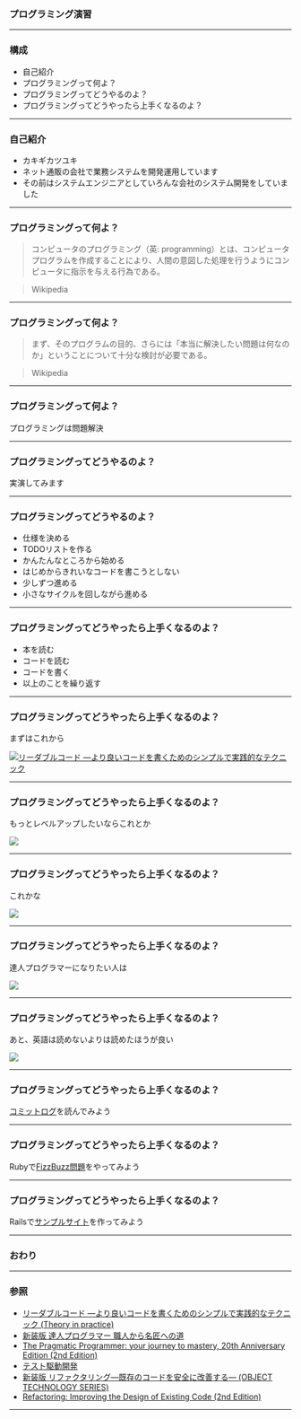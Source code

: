 ### プログラミング演習

---

### 構成

- 自己紹介
- プログラミングって何よ？
- プログラミングってどうやるのよ？
- プログラミングってどうやったら上手くなるのよ？

---

### 自己紹介

- カキギカツユキ
- ネット通販の会社で業務システムを開発運用しています
- その前はシステムエンジニアとしていろんな会社のシステム開発をしていました

---

### プログラミングって何よ？

> コンピュータのプログラミング（英: programming）とは、コンピュータプログラムを作成することにより、人間の意図した処理を行うようにコンピュータに指示を与える行為である。

> Wikipedia

---

### プログラミングって何よ？

> まず、そのプログラムの目的、さらには「本当に解決したい問題は何なのか」ということについて十分な検討が必要である。

> Wikipedia
---

### プログラミングって何よ？

プログラミングは問題解決

---

### プログラミングってどうやるのよ？

実演してみます

---

### プログラミングってどうやるのよ？

- 仕様を決める
- TODOリストを作る
- かんたんなところから始める
- はじめからきれいなコードを書こうとしない
- 少しずつ進める
- 小さなサイクルを回しながら進める

---

### プログラミングってどうやったら上手くなるのよ？

- 本を読む
- コードを読む
- コードを書く
- 以上のことを繰り返す

---

### プログラミングってどうやったら上手くなるのよ？

まずはこれから

[![リーダブルコード ―より良いコードを書くためのシンプルで実践的なテクニック](https://images-na.ssl-images-amazon.com/images/I/51MgH8Jmr3L._SX352_BO1,204,203,200_.jpg)](https://amzn.to/33sB9Kv)

---

### プログラミングってどうやったら上手くなるのよ？

もっとレベルアップしたいならこれとか

[![](https://images-na.ssl-images-amazon.com/images/I/51hsd-b1RTL._SX350_BO1,204,203,200_.jpg)](https://amzn.to/33tevkT)

---

### プログラミングってどうやったら上手くなるのよ？

これかな

[![](https://images-na.ssl-images-amazon.com/images/I/51RWpUlhNxL._SX385_BO1,204,203,200_.jpg)](https://amzn.to/2nIP286)

---

### プログラミングってどうやったら上手くなるのよ？

達人プログラマーになりたい人は

[![](https://images-na.ssl-images-amazon.com/images/I/51aDNpMj8hL._SX350_BO1,204,203,200_.jpg)](https://amzn.to/35oof1H)

---

### プログラミングってどうやったら上手くなるのよ？

あと、英語は読めないよりは読めたほうが良い

[![](https://nhkbook.jp-east-2.storage.api.nifcloud.com/image/goods/000009107102019/000009107102019_01_234.jpg)](https://www2.nhk.or.jp/gogaku/english/basic1/)

---

### プログラミングってどうやったら上手くなるのよ？

[コミットログ](https://github.com/k2works/programing_excercise_2019/commits/feature/fizzbuzz)を読んでみよう

---

### プログラミングってどうやったら上手くなるのよ？

Rubyで[FizzBuzz問題](https://gitpitch.com/k2works/ruby_basic_exercises)をやってみよう

---

### プログラミングってどうやったら上手くなるのよ？

Railsで[サンプルサイト](https://fizzbuzz-dev.azurewebsites.net/)を作ってみよう

---

### おわり

---

### 参照
- [リーダブルコード ―より良いコードを書くためのシンプルで実践的なテクニック (Theory in practice)](https://www.amazon.co.jp/%E3%83%AA%E3%83%BC%E3%83%80%E3%83%96%E3%83%AB%E3%82%B3%E3%83%BC%E3%83%89-%E2%80%95%E3%82%88%E3%82%8A%E8%89%AF%E3%81%84%E3%82%B3%E3%83%BC%E3%83%89%E3%82%92%E6%9B%B8%E3%81%8F%E3%81%9F%E3%82%81%E3%81%AE%E3%82%B7%E3%83%B3%E3%83%97%E3%83%AB%E3%81%A7%E5%AE%9F%E8%B7%B5%E7%9A%84%E3%81%AA%E3%83%86%E3%82%AF%E3%83%8B%E3%83%83%E3%82%AF-Theory-practice-Boswell/dp/4873115655)
- [新装版 達人プログラマー 職人から名匠への道](https://www.amazon.co.jp/%E6%96%B0%E8%A3%85%E7%89%88-%E9%81%94%E4%BA%BA%E3%83%97%E3%83%AD%E3%82%B0%E3%83%A9%E3%83%9E%E3%83%BC-%E8%81%B7%E4%BA%BA%E3%81%8B%E3%82%89%E5%90%8D%E5%8C%A0%E3%81%B8%E3%81%AE%E9%81%93-Andrew-Hunt/dp/427421933X/ref=tmm_pap_title_0?_encoding=UTF8&qid=&sr=)
- [The Pragmatic Programmer: your journey to mastery, 20th Anniversary Edition (2nd Edition) ](https://www.amazon.co.jp/gp/product/0135957052/ref=ppx_yo_dt_b_asin_title_o02_s00?ie=UTF8&psc=1)
- [テスト駆動開発](https://www.amazon.co.jp/%E3%83%86%E3%82%B9%E3%83%88%E9%A7%86%E5%8B%95%E9%96%8B%E7%99%BA-Kent-Beck/dp/4274217884/ref=tmm_pap_swatch_0?_encoding=UTF8&qid=&sr=)
- [新装版 リファクタリング―既存のコードを安全に改善する― (OBJECT TECHNOLOGY SERIES)](https://www.amazon.co.jp/%E3%83%AA%E3%83%95%E3%82%A1%E3%82%AF%E3%82%BF%E3%83%AA%E3%83%B3%E3%82%B0%E2%80%95%E6%97%A2%E5%AD%98%E3%81%AE%E3%82%B3%E3%83%BC%E3%83%89%E3%82%92%E5%AE%89%E5%85%A8%E3%81%AB%E6%94%B9%E5%96%84%E3%81%99%E3%82%8B%E2%80%95-OBJECT-TECHNOLOGY-Martin-Fowler/dp/427405019X/ref=tmm_pap_swatch_0?_encoding=UTF8&qid=&sr=)
- [Refactoring: Improving the Design of Existing Code (2nd Edition)](https://www.amazon.co.jp/Refactoring-Improving-Existing-Addison-Wesley-Signature/dp/0134757599/ref=pd_sbs_14_1/357-0788753-0519007?_encoding=UTF8&pd_rd_i=0134757599&pd_rd_r=531da6c3-3670-11e9-8479-6b76599af025&pd_rd_w=IozYn&pd_rd_wg=yCXVP&pf_rd_p=ad2ea29d-ea11-483c-9db2-6b5875bb9b73&pf_rd_r=T7JA13SSRSYEJJNQAT6D&psc=1&refRID=T7JA13SSRSYEJJNQAT6D)
---
